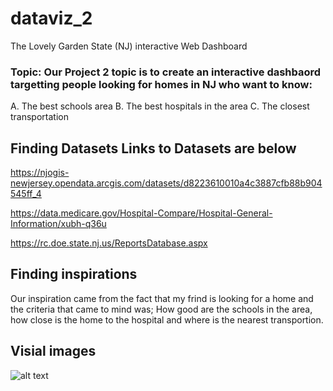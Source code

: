 # dataviz_2

The Lovely Garden State (NJ) interactive Web Dashboard

### Topic: Our Project 2 topic is to create an interactive dashbaord targetting people looking for homes in NJ who want to know:

A. The best schools area
B. The best hospitals in the area
C. The closest transportation

## Finding Datasets Links to Datasets are below

https://njogis-newjersey.opendata.arcgis.com/datasets/d8223610010a4c3887cfb88b904545ff_4

https://data.medicare.gov/Hospital-Compare/Hospital-General-Information/xubh-q36u

https://rc.doe.state.nj.us/ReportsDatabase.aspx


## Finding inspirations

Our inspiration came from the fact that my frind is looking for a home and the criteria that came to mind was;  How good are the schools in the area,  how close is the home to the hospital and where is the nearest transportion.

## Visial images

![alt text](https://github.com/arjun4391/datavis_2/images/icon48.png "New Jersy Data")